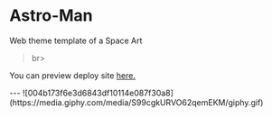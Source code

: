 # Astro-Man
Web theme template of a Space Art
>br>
<p>You can preview deploy site <a href="https://hashan99.github.io/Astro-Man/">here.</a></p>
---
<!--<p>You can preview the deploy site <a href="https://hashan99.github.io/Astro-Man/">here</a>.</p>-->
![004b173f6e3d6843df10114e087f30a8](https://media.giphy.com/media/S99cgkURVO62qemEKM/giphy.gif) 

